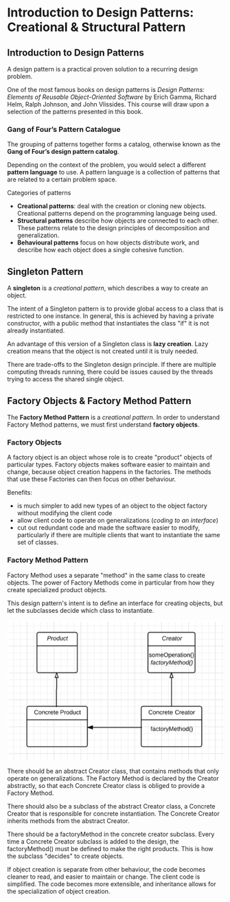 # Introduction to Design Patterns: Creational & Structural Pattern

## Introduction to Design Patterns

A design pattern is a practical proven solution to a recurring design problem.

One of the most famous books on design patterns is *Design Patterns: Elements of Reusable Object-Oriented Software* by Erich Gamma, Richard Helm, Ralph Johnson, and John Vlissides. This course will draw upon a selection of the patterns presented in this book.

### Gang of Four’s Pattern Catalogue

The grouping of patterns together forms a catalog, otherwise known as the **Gang of Four’s design pattern catalog**.

Depending on the context of the problem, you would select a different **pattern language** to use. A pattern language is a collection of patterns that are related to a certain problem space.

Categories of patterns

* **Creational patterns**: deal with the creation or cloning new objects. Creational patterns depend on the programming language being used.
* **Structural patterns** describe how objects are connected to each other. These patterns relate to the design principles of decomposition and generalization.
* **Behavioural patterns** focus on how objects distribute work, and describe how each object does a single cohesive function.

## Singleton Pattern

A **singleton** is a *creational pattern*, which describes a way to create an object.

The intent of a Singleton pattern is to provide global access to a class that is restricted to one instance. In general, this is achieved by having a private constructor, with a public method that instantiates the class "if" it is not already instantiated.

An advantage of this version of a Singleton class is **lazy creation**. Lazy creation means that the object is not created until it is truly needed.

There are trade-offs to the Singleton design principle. If there are multiple computing threads running, there could be issues caused by the threads trying to access the shared single object.

## Factory Objects & Factory Method Pattern

The **Factory Method Pattern** is a *creational pattern*. In order to understand Factory Method patterns, we must first understand **factory objects**.

### Factory Objects

A factory object is an object whose role is to create "product" objects of particular types. Factory objects makes software easier to maintain and change, because object creation happens in the factories. The methods that use these Factories can then focus on other behaviour.

Benefits:

* is much simpler to add new types of an object to the object factory without modifying the client code
* allow client code to operate on generalizations (*coding to an interface*)
* cut out redundant code and made the software easier to modify, particularly if there are multiple clients that want to instantiate the same set of classes.

### Factory Method Pattern

Factory Method uses a separate "method" in the same class to create objects. The power of Factory Methods come in particular from how they create specialized product objects.

This design pattern's intent is to define an interface for creating objects, but let the subclasses decide which class to instantiate.

![uml](imgs\factoryMethodPattern.PNG)

There should be an abstract Creator class, that contains methods that only operate on generalizations. The Factory Method is declared by the Creator abstractly, so that each Concrete Creator class is obliged to provide a Factory Method.  

There should also be a subclass of the abstract Creator class, a Concrete Creator that is responsible for concrete instantiation. The Concrete Creator inherits methods from the abstract Creator.  

There should be a factoryMethod in the concrete creator subclass. Every time a Concrete Creator subclass is added to the design, the factoryMethod() must be defined to make the right products. This is how the subclass "decides" to create objects.

If object creation is separate from other behaviour, the code becomes cleaner to read, and easier to maintain or change. The client code is simplified. The code becomes more extensible, and inheritance allows for the specialization of object creation.